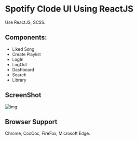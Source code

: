 # Spotify Clode UI Using ReactJS

Use ReactJS, SCSS.

## Components:

+ Liked Song
+ Create Playlist
+ LogIn
+ LogOut
+ Dashboard
+ Search
+ Library


## ScreenShot

![img](https://www.linkpicture.com/q/Capture_185.jpg)


## Browser Support
Chrome, CocCoc, FireFox, Microsoft Edge.

